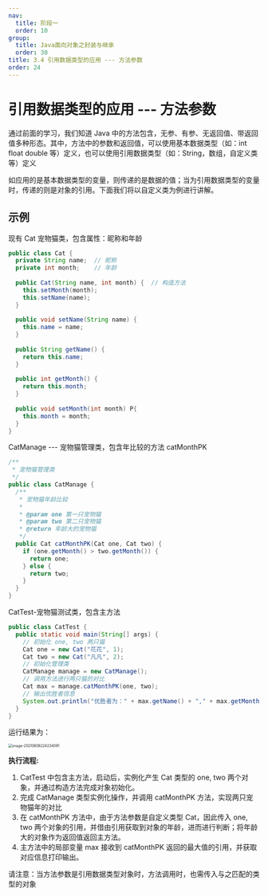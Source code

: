 ```yaml
---
nav:
  title: 阶段一
  order: 10
group:
  title: Java面向对象之封装与继承
  order: 30
title: 3.4 引用数据类型的应用 --- 方法参数
order: 24
---
```


# 引用数据类型的应用 --- 方法参数

通过前面的学习，我们知道 Java 中的方法包含，无参、有参、无返回值、带返回值多种形态。其中，方法中的参数和返回值，可以使用基本数据类型（如：int float double 等）定义，也可以使用引用数据类型（如：String，数组，自定义类等）定义

如应用的是基本数据类型的变量，则传递的是数据的值；当为引用数据类型的变量时，传递的则是对象的引用。下面我们将以自定义类为例进行讲解。

## 示例

现有 Cat 宠物猫类，包含属性：昵称和年龄

```java
public class Cat {
  private String name;	// 昵称
  private int month;	// 年龄
  
  public Cat(String name, int month) {	// 构造方法
    this.setMonth(month);
    this.setName(name);
  }
  
  public void setName(String name) {
    this.name = name;
  }
  
  public String getName() {
    return this.name;
  }
  
  public int getMonth() {
    return this.month;
  }
  
  public void setMonth(int month) P{
    this.month = month;
  }
}
```

CatManage --- 宠物猫管理类，包含年比较的方法 catMonthPK

```java
/**
 * 宠物猫管理类
 */
public class CatManage {
  /**
   * 宠物猫年龄比较
   *
   * @param one 第一只宠物猫
   * @param two 第二只宠物猫
   * @return 年龄大的宠物猫
   */
  public Cat catMonthPK(Cat one, Cat two) {
    if (one.getMonth() > two.getMonth()) {
      return one;
    } else {
      return two;
    }
  }
}
```

CatTest-宠物猫测试类，包含主方法

```java
public class CatTest {
  public static void main(String[] args) {
    // 初始化 one, two 两只猫
    Cat one = new Cat("花花", 1);
    Cat two = new Cat("凡凡", 2);
    // 初始化管理类
    CatManage manage = new CatManage();
    // 调用方法进行两只猫的对比
    Cat max = manage.catMonthPK(one, two);
    // 输出优胜者信息
    System.out.println("优胜者为：" + max.getName() + "," + max.getMonth() + "月大");
  }
}
```

运行结果为：

<img src="https://wsk-mweb.oss-cn-hangzhou.aliyuncs.com/ipic/2021-06-06-144238.png" alt="image-20210606224234091" style="zoom:50%;" />

**执行流程:**

1. CatTest 中包含主方法，启动后，实例化产生 Cat 类型的 one, two 两个对象，并通过构造方法完成对象初始化。
2. 完成 CatManage 类型实例化操作，并调用 catMonthPK 方法，实现两只宠物猫年的对比
3. 在 catMonthPK 方法中，由于方法参数是自定义类型 Cat，因此传入 one, two 两个对象的引用，并借由引用获取到对象的年龄，进而进行判断；将年龄大的对象作为返回值返回主方法。
4. 主方法中的局部变量 max 接收到 catMonthPK 返回的最大值的引用，并获取对应信息打印输出。

请注意：当方法参数是引用数据类型对象时，方法调用时，也需传入与之匹配的类型的对象

